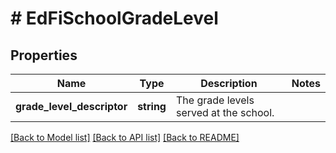 # # EdFiSchoolGradeLevel

## Properties

Name | Type | Description | Notes
------------ | ------------- | ------------- | -------------
**grade_level_descriptor** | **string** | The grade levels served at the school. |

[[Back to Model list]](../../README.md#models) [[Back to API list]](../../README.md#endpoints) [[Back to README]](../../README.md)
